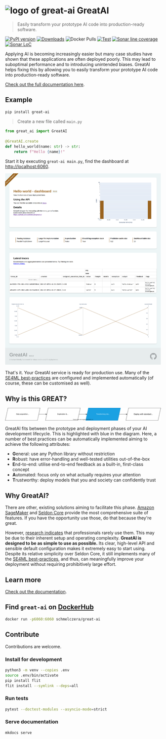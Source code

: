 # <img src="https://github.com/schmelczer/great-ai/blob/main/docs/media/logo.png" alt="logo of great-ai" width=60 /> GreatAI
> Easily transform your prototype AI code into production-ready software.

[![PyPI version](https://badge.fury.io/py/great-ai.svg)](https://badge.fury.io/py/great-ai)
[![Downloads](https://pepy.tech/badge/great-ai/month)](https://pepy.tech/project/great-ai)
![Docker Pulls](https://img.shields.io/docker/pulls/schmelczera/great-ai)
[![Test](https://github.com/schmelczer/great-ai/actions/workflows/test.yml/badge.svg)](https://github.com/schmelczer/great-ai/actions/workflows/test.yml)
[![Sonar line coverage](https://sonar.scoutinscience.com/api/project_badges/measure?project=great-ai&metric=coverage)](https://sonar.scoutinscience.com/dashboard?id=great-ai)
[![Sonar LoC](https://sonar.scoutinscience.com/api/project_badges/measure?project=great-ai&metric=ncloc)](https://sonar.scoutinscience.com/dashboard?id=great-ai)

Applying AI is becoming increasingly easier but many case studies have shown that these applications are often deployed poorly. This may lead to suboptimal performance and to introducing unintended biases. GreatAI helps fixing this by allowing you to easily transform your prototype AI code into production-ready software.

[Check out the full documentation here](https://great-ai.scoutinscience.com).

## Example

```sh
pip install great-ai
```

> Create a new file called `main.py`

```python
from great_ai import GreatAI

@GreatAI.create
def hello_world(name: str) -> str:
    return f"Hello {name}!"
```

Start it by executing `great-ai main.py`, find the dashboard at [http://localhost:6060](http://localhost:6060/dashboard).

![dashboard](/docs/media/hello-world-dashboard.png)

That's it. Your GreatAI service is ready for production use. Many of the [SE4ML best-practices](https://se-ml.github.io) are configured and implemented automatically (of course, these can be customised as well).

## Why is this GREAT?

![scope of GreatAI](docs/media/scope-simple.drawio.svg)

GreatAI fits between the prototype and deployment phases of your AI development lifecycle. This is highlighted with blue in the diagram. Here, a number of best practices can be automatically implemented aiming to achieve the following attributes:

- **G**eneral: use any Python library without restriction
- **R**obust: have error-handling and well-tested utilities out-of-the-box 
- **E**nd-to-end: utilise end-to-end feedback as a built-in, first-class concept
- **A**utomated: focus only on what actually requires your attention
- **T**rustworthy: deploy models that you and society can confidently trust

## Why GreatAI?

There are other, existing solutions aiming to facilitate this phase. [Amazon SageMaker](https://aws.amazon.com/sagemaker) and [Seldon Core](https://www.seldon.io/solutions/open-source-projects/core) provide the most comprehensive suite of features. If you have the opportunity use those, do that because they're great.

However, [research indicates](https://great-ai.scoutinscience.com) that professionals rarely use them. This may be due to their inherent setup and operating complexity. **GreatAI is designed to be as simple to use as possible.** Its clear, high-level API and sensible default configuration makes it extremely easy to start using. Despite its relative simplicity over Seldon Core, it still implements many of the [SE4ML best-practices](https://se-ml.github.io), and thus, can meaningfully improve your deployment without requiring prohibitively large effort.

## Learn more

[Check out the documentation](https://great-ai.scoutinscience.com).

## Find `great-ai` on [DockerHub](https://hub.docker.com/repository/docker/schmelczera/great-ai)

```sh
docker run -p6060:6060 schmelczera/great-ai
```

## Contribute

Contributions are welcome.

### Install for development

```sh
python3 -m venv --copies .env
source .env/bin/activate
pip install flit
flit install --symlink --deps=all
```

### Run tests

```sh
pytest --doctest-modules --asyncio-mode=strict
```

### Serve documentation

```sh
mkdocs serve
```
